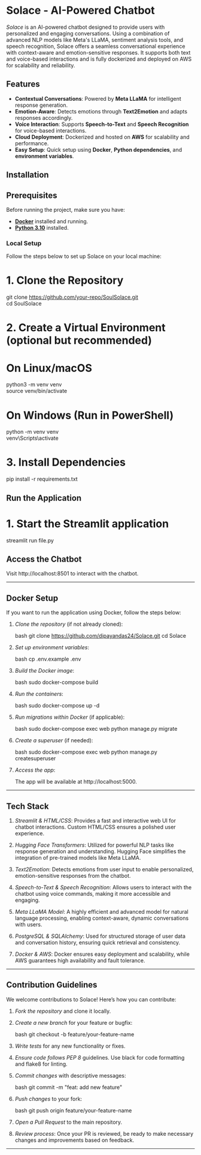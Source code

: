

# Solace - AI-Powered Chatbot

*Solace* is an AI-powered chatbot designed to provide users with personalized and engaging conversations. Using a combination of advanced NLP models like Meta's LLaMA, sentiment analysis tools, and speech recognition, Solace offers a seamless conversational experience with context-aware and emotion-sensitive responses. It supports both text and voice-based interactions and is fully dockerized and deployed on AWS for scalability and reliability.

## Features
- **Contextual Conversations**: Powered by **Meta LLaMA** for intelligent response generation.
- **Emotion-Aware**: Detects emotions through **Text2Emotion** and adapts responses accordingly.
- **Voice Interaction**: Supports **Speech-to-Text** and **Speech Recognition** for voice-based interactions.
- **Cloud Deployment**: Dockerized and hosted on **AWS** for scalability and performance.
- **Easy Setup**: Quick setup using **Docker**, **Python dependencies**, and **environment variables**.


## Installation

## Prerequisites  
Before running the project, make sure you have:  
- **[Docker](https://docs.docker.com/get-docker/)** installed and running.  
- **[Python 3.10](https://www.python.org/downloads/)** installed. 

### Local Setup
Follow the steps below to set up Solace on your local machine:

# 1. Clone the Repository  
git clone https://github.com/your-repo/SoulSolace.git  
cd SoulSolace  

# 2. Create a Virtual Environment (optional but recommended)  

# On Linux/macOS  
python3 -m venv venv  
source venv/bin/activate  

# On Windows (Run in PowerShell)  
python -m venv venv  
venv\Scripts\activate  

# 3. Install Dependencies  
pip install -r requirements.txt  

## Run the Application  


# 1. Start the Streamlit application  
streamlit run file.py  

## Access the Chatbot

Visit http://localhost:8501 to interact with the chatbot.

---

## Docker Setup

If you want to run the application using Docker, follow the steps below:

1. *Clone the repository* (if not already cloned):

   bash
   git clone https://github.com/dipayandas24/Solace.git
   cd Solace
   
2. *Set up environment variables*:

   bash
   cp .env.example .env
   

3. *Build the Docker image*:

   bash
   sudo docker-compose build
   

4. *Run the containers*:

   bash
   sudo docker-compose up -d
   

5. *Run migrations within Docker* (if applicable):

   bash
   sudo docker-compose exec web python manage.py migrate
   

6. *Create a superuser* (if needed):

   bash
   sudo docker-compose exec web python manage.py createsuperuser
   

7. *Access the app*:

   The app will be available at http://localhost:5000.

---

## Tech Stack

1. *Streamlit & HTML/CSS*: Provides a fast and interactive web UI for chatbot interactions. Custom HTML/CSS ensures a polished user experience.
   
2. *Hugging Face Transformers*: Utilized for powerful NLP tasks like response generation and understanding. Hugging Face simplifies the integration of pre-trained models like Meta LLaMA.

3. *Text2Emotion*: Detects emotions from user input to enable personalized, emotion-sensitive responses from the chatbot.

4. *Speech-to-Text & Speech Recognition*: Allows users to interact with the chatbot using voice commands, making it more accessible and engaging.

5. *Meta LLaMA Model*: A highly efficient and advanced model for natural language processing, enabling context-aware, dynamic conversations with users.

6. *PostgreSQL & SQLAlchemy*: Used for structured storage of user data and conversation history, ensuring quick retrieval and consistency.

7. *Docker & AWS*: Docker ensures easy deployment and scalability, while AWS guarantees high availability and fault tolerance.

---

## Contribution Guidelines

We welcome contributions to Solace! Here’s how you can contribute:

1. *Fork the repository* and clone it locally.

2. *Create a new branch* for your feature or bugfix:

   bash
   git checkout -b feature/your-feature-name
   

3. *Write tests* for any new functionality or fixes.

4. *Ensure code follows PEP 8* guidelines. Use black for code formatting and flake8 for linting.

5. *Commit changes* with descriptive messages:

   bash
   git commit -m "feat: add new feature"
   

6. *Push changes* to your fork:

   bash
   git push origin feature/your-feature-name
   

7. *Open a Pull Request* to the main repository.

8. *Review process*: Once your PR is reviewed, be ready to make necessary changes and improvements based on feedback.

---


